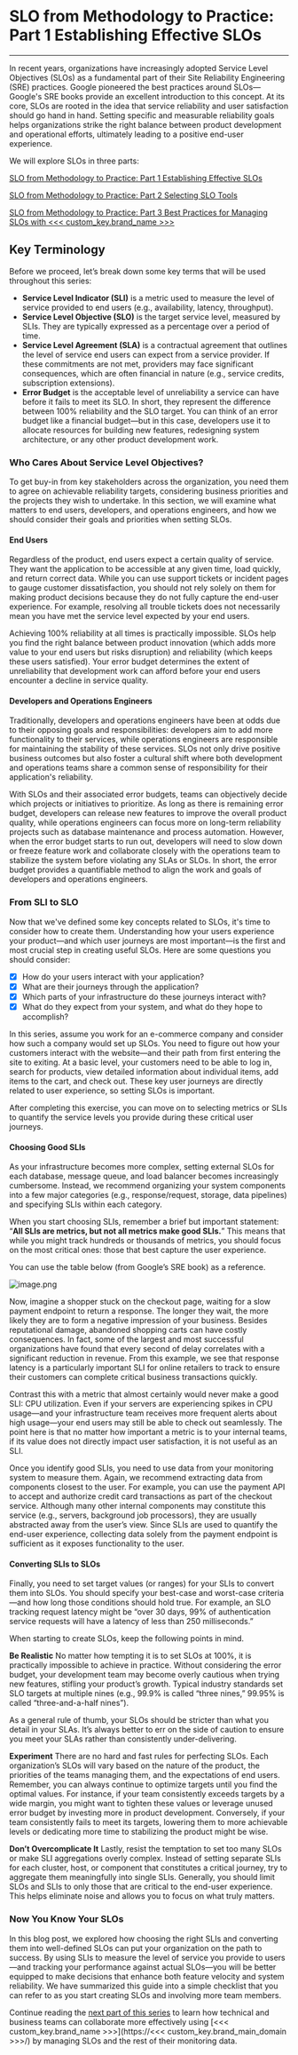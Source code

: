# SLO from Methodology to Practice: Part 1 Establishing Effective SLOs

---

In recent years, organizations have increasingly adopted Service Level Objectives (SLOs) as a fundamental part of their Site Reliability Engineering (SRE) practices. Google pioneered the best practices around SLOs—Google's SRE books provide an excellent introduction to this concept. At its core, SLOs are rooted in the idea that service reliability and user satisfaction should go hand in hand. Setting specific and measurable reliability goals helps organizations strike the right balance between product development and operational efforts, ultimately leading to a positive end-user experience.

We will explore SLOs in three parts:

[SLO from Methodology to Practice: Part 1 Establishing Effective SLOs](slo-part1.md)

[SLO from Methodology to Practice: Part 2 Selecting SLO Tools](slo-part2.md)

[SLO from Methodology to Practice: Part 3 Best Practices for Managing SLOs with <<< custom_key.brand_name >>>](slo-part3.md)

## Key Terminology
Before we proceed, let’s break down some key terms that will be used throughout this series:

- **Service Level Indicator (SLI)** is a metric used to measure the level of service provided to end users (e.g., availability, latency, throughput).
- **Service Level Objective (SLO)** is the target service level, measured by SLIs. They are typically expressed as a percentage over a period of time.
- **Service Level Agreement (SLA)** is a contractual agreement that outlines the level of service end users can expect from a service provider. If these commitments are not met, providers may face significant consequences, which are often financial in nature (e.g., service credits, subscription extensions).
- **Error Budget** is the acceptable level of unreliability a service can have before it fails to meet its SLO. In short, they represent the difference between 100% reliability and the SLO target. You can think of an error budget like a financial budget—but in this case, developers use it to allocate resources for building new features, redesigning system architecture, or any other product development work.

### Who Cares About Service Level Objectives?
To get buy-in from key stakeholders across the organization, you need them to agree on achievable reliability targets, considering business priorities and the projects they wish to undertake. In this section, we will examine what matters to end users, developers, and operations engineers, and how we should consider their goals and priorities when setting SLOs.

#### End Users
Regardless of the product, end users expect a certain quality of service. They want the application to be accessible at any given time, load quickly, and return correct data. While you can use support tickets or incident pages to gauge customer dissatisfaction, you should not rely solely on them for making product decisions because they do not fully capture the end-user experience. For example, resolving all trouble tickets does not necessarily mean you have met the service level expected by your end users.

Achieving 100% reliability at all times is practically impossible. SLOs help you find the right balance between product innovation (which adds more value to your end users but risks disruption) and reliability (which keeps these users satisfied). Your error budget determines the extent of unreliability that development work can afford before your end users encounter a decline in service quality.

#### Developers and Operations Engineers
Traditionally, developers and operations engineers have been at odds due to their opposing goals and responsibilities: developers aim to add more functionality to their services, while operations engineers are responsible for maintaining the stability of these services. SLOs not only drive positive business outcomes but also foster a cultural shift where both development and operations teams share a common sense of responsibility for their application's reliability.

With SLOs and their associated error budgets, teams can objectively decide which projects or initiatives to prioritize. As long as there is remaining error budget, developers can release new features to improve the overall product quality, while operations engineers can focus more on long-term reliability projects such as database maintenance and process automation. However, when the error budget starts to run out, developers will need to slow down or freeze feature work and collaborate closely with the operations team to stabilize the system before violating any SLAs or SLOs. In short, the error budget provides a quantifiable method to align the work and goals of developers and operations engineers.

### From SLI to SLO

Now that we've defined some key concepts related to SLOs, it's time to consider how to create them. Understanding how your users experience your product—and which user journeys are most important—is the first and most crucial step in creating useful SLOs. Here are some questions you should consider:

- [x] How do your users interact with your application?
- [x] What are their journeys through the application?
- [x] Which parts of your infrastructure do these journeys interact with?
- [x] What do they expect from your system, and what do they hope to accomplish?

In this series, assume you work for an e-commerce company and consider how such a company would set up SLOs. You need to figure out how your customers interact with the website—and their path from first entering the site to exiting. At a basic level, your customers need to be able to log in, search for products, view detailed information about individual items, add items to the cart, and check out. These key user journeys are directly related to user experience, so setting SLOs is important.

After completing this exercise, you can move on to selecting metrics or SLIs to quantify the service levels you provide during these critical user journeys.

#### Choosing Good SLIs
As your infrastructure becomes more complex, setting external SLOs for each database, message queue, and load balancer becomes increasingly cumbersome. Instead, we recommend organizing your system components into a few major categories (e.g., response/request, storage, data pipelines) and specifying SLIs within each category.

When you start choosing SLIs, remember a brief but important statement: “**All SLIs are metrics, but not all metrics make good SLIs.**” This means that while you might track hundreds or thousands of metrics, you should focus on the most critical ones: those that best capture the user experience.

You can use the table below (from Google’s SRE book) as a reference.

![image.png](../images/opentelemetry-observable-1.png)

Now, imagine a shopper stuck on the checkout page, waiting for a slow payment endpoint to return a response. The longer they wait, the more likely they are to form a negative impression of your business. Besides reputational damage, abandoned shopping carts can have costly consequences. In fact, some of the largest and most successful organizations have found that every second of delay correlates with a significant reduction in revenue. From this example, we see that response latency is a particularly important SLI for online retailers to track to ensure their customers can complete critical business transactions quickly.

Contrast this with a metric that almost certainly would never make a good SLI: CPU utilization. Even if your servers are experiencing spikes in CPU usage—and your infrastructure team receives more frequent alerts about high usage—your end users may still be able to check out seamlessly. The point here is that no matter how important a metric is to your internal teams, if its value does not directly impact user satisfaction, it is not useful as an SLI.

Once you identify good SLIs, you need to use data from your monitoring system to measure them. Again, we recommend extracting data from components closest to the user. For example, you can use the payment API to accept and authorize credit card transactions as part of the checkout service. Although many other internal components may constitute this service (e.g., servers, background job processors), they are usually abstracted away from the user’s view. Since SLIs are used to quantify the end-user experience, collecting data solely from the payment endpoint is sufficient as it exposes functionality to the user.

#### Converting SLIs to SLOs
Finally, you need to set target values (or ranges) for your SLIs to convert them into SLOs. You should specify your best-case and worst-case criteria—and how long those conditions should hold true. For example, an SLO tracking request latency might be “over 30 days, 99% of authentication service requests will have a latency of less than 250 milliseconds.”

When starting to create SLOs, keep the following points in mind.

**Be Realistic**
No matter how tempting it is to set SLOs at 100%, it is practically impossible to achieve in practice. Without considering the error budget, your development team may become overly cautious when trying new features, stifling your product’s growth. Typical industry standards set SLO targets at multiple nines (e.g., 99.9% is called “three nines,” 99.95% is called “three-and-a-half nines”).

As a general rule of thumb, your SLOs should be stricter than what you detail in your SLAs. It’s always better to err on the side of caution to ensure you meet your SLAs rather than consistently under-delivering.

**Experiment**
There are no hard and fast rules for perfecting SLOs. Each organization’s SLOs will vary based on the nature of the product, the priorities of the teams managing them, and the expectations of end users. Remember, you can always continue to optimize targets until you find the optimal values. For instance, if your team consistently exceeds targets by a wide margin, you might want to tighten these values or leverage unused error budget by investing more in product development. Conversely, if your team consistently fails to meet its targets, lowering them to more achievable levels or dedicating more time to stabilizing the product might be wise.

**Don’t Overcomplicate It**
Lastly, resist the temptation to set too many SLOs or make SLI aggregations overly complex. Instead of setting separate SLIs for each cluster, host, or component that constitutes a critical journey, try to aggregate them meaningfully into single SLIs. Generally, you should limit SLOs and SLIs to only those that are critical to the end-user experience. This helps eliminate noise and allows you to focus on what truly matters.

### Now You Know Your SLOs
In this blog post, we explored how choosing the right SLIs and converting them into well-defined SLOs can put your organization on the path to success. By using SLIs to measure the level of service you provide to users—and tracking your performance against actual SLOs—you will be better equipped to make decisions that enhance both feature velocity and system reliability. We have summarized this guide into a simple checklist that you can refer to as you start creating SLOs and involving more team members.

Continue reading the [next part of this series](slo-part2.md) to learn how technical and business teams can collaborate more effectively using [<<< custom_key.brand_name >>>](https://<<< custom_key.brand_main_domain >>>/) by managing SLOs and the rest of their monitoring data.